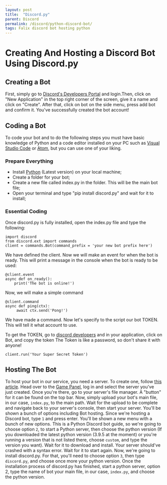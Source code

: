 ```yaml
---
layout: post
title:  "Discord.py"
parent: Discord
permalink: /discord/python-discord-bot/
tags: Falix discord bot hosting python
---
```


# Creating And Hosting a Discord Bot Using Discord.py
## Creating a Bot
First, simply go to [Discord's Developers Portal](https://discord.com/developers/applications) and login.Then, click on "New Application" in the top right corner of the screen, give it a name and click on "Create". After that, click on bot on the side menu, press add bot and confirm it.
You've successfully created the bot account!

## Coding a Bot
To code your bot and to do the following steps you must have basic knowledge of Python and a code editor installed on your PC such as [Visual Studio Code](https://code.visualstudio.com/) or [Atom](https://atom.io/), but you can use one of your liking.

### Prepare Everything
* Install [Python](https://www.python.org/) (Latest version) on your local machine;
* Create a folder for your bot;
* Create a new file called index.py in the folder. This will be the main bot file;
* Open your terminal and type "pip install discord.py" and wait for it to install;

### Essential Coding

Once discord.py is fully installed, open the index.py file and type the following:
```
import discord
from discord.ext import commands
client = commands.Bot(command_prefix = 'your new bot prefix here')
```

We have defined the client. Now we will make an event for when the bot is ready. This will print a message in the console when the bot is ready to be used:

```
@client.event
async def on_ready():
    print('The bot is online!')
```

Now, we will make a simple command

```
@client.command
async def ping(ctx):
     await ctx.send('Pong!')
```

We have made a command. Now let's specify to the script our bot TOKEN. This will tell it what account to use.

To get the TOKEN, go to [discord developers](https://discord.com/developers/applications) and in your application, click on Bot, and copy the token
The Token is like a password, so don't share it with anyone!

`client.run('Your Super Secret Token')`

## Hosting The Bot

To host your bot in our service, you need a server. To create one, follow [this article](https://help.falixnodes.net/falix/general/getting-started/#creating-a-server). Head over to the [Game Panel](https://panel.falixnodes.net), log in and select the server you've just created. Once you're there, go to your server's file manager. A "button" for it can be found on the top bar. Now, simply upload your bot's main file, in our case, `index.py`, to the main path. Wait for the upload to be complete and navigate back to your server's console, then start your server. You'll be shown a bunch of options including Bot hosting. Since we're hosting a Discord bot, type `1` and press enter. You'll be shown a new menu with a bunch of new options. This is a Python Discord bot guide, so we're going to choose option `2`, to start a Python server, then choose the python version (If you downloaded the latest python version (3.9.5 at the moment) or you're running a version that is not listed there, choose `custom`, and type the version you want). Wait for it to download and install. Your server should've crashed with a syntax error. Wait for it to start again. Now, we're going to install discord.py. For that, you'll need to choose option `3`, then type `discord.py`, and choose once more your python version. Once the installation process of discord.py has finished, start a python server, option 2, type the name of bot your main file, in our case, `index.py`, and choose the python version.
